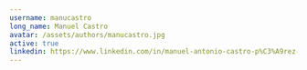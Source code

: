 ```yaml
---
username: manucastro
long_name: Manuel Castro
avatar: /assets/authors/manucastro.jpg
active: true
linkedin: https://www.linkedin.com/in/manuel-antonio-castro-p%C3%A9rez-b955a08/
---
```

